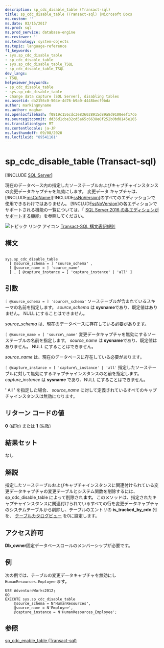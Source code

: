 ```yaml
---
description: sp_cdc_disable_table (Transact-sql)
title: sp_cdc_disable_table (Transact-sql) |Microsoft Docs
ms.custom: ''
ms.date: 03/15/2017
ms.prod: sql
ms.prod_service: database-engine
ms.reviewer: ''
ms.technology: system-objects
ms.topic: language-reference
f1_keywords:
- sys.sp_cdc_disable_table
- sp_cdc_disable_table
- sys.sp_cdc_disable_table_TSQL
- sp_cdc_disable_table_TSQL
dev_langs:
- TSQL
helpviewer_keywords:
- sp_cdc_disable_table
- sys.sp_cdc_disable_table
- change data capture [SQL Server], disabling tables
ms.assetid: da2156c0-504e-4d76-b9a0-4448becf9bda
author: markingmyname
ms.author: maghan
ms.openlocfilehash: f0819c156cdc3e836028915d89a8d9100eef17c6
ms.sourcegitcommit: dd36d1cbe32cd5a65c6638e8f252b0bd8145e165
ms.translationtype: MT
ms.contentlocale: ja-JP
ms.lasthandoff: 09/08/2020
ms.locfileid: "89541161"
---
```

# <a name="syssp_cdc_disable_table-transact-sql"></a>sp_cdc_disable_table (Transact-sql)
[!INCLUDE [SQL Server](../../includes/applies-to-version/sqlserver.md)]

  現在のデータベース内の指定したソーステーブルおよびキャプチャインスタンスの変更データキャプチャを無効にします。 変更データ キャプチャは、 [!INCLUDE[msCoName](../../includes/msconame-md.md)][!INCLUDE[ssNoVersion](../../includes/ssnoversion-md.md)]のすべてのエディッションで使用できるわけではありません。 [!INCLUDE[ssNoVersion](../../includes/ssnoversion-md.md)]の各エディションでサポートされる機能の一覧については、「 [SQL Server 2016 の各エディションがサポートする機能](~/sql-server/editions-and-supported-features-for-sql-server-2016.md)」を参照してください。  
  
 ![トピック リンク アイコン](../../database-engine/configure-windows/media/topic-link.gif "トピック リンク アイコン") [Transact-SQL 構文表記規則](../../t-sql/language-elements/transact-sql-syntax-conventions-transact-sql.md)  
  
## <a name="syntax"></a>構文  
  
```  
  
sys.sp_cdc_disable_table   
  [ @source_schema = ] 'source_schema' ,   
  [ @source_name = ] 'source_name'  
  [ , [ @capture_instance = ] 'capture_instance' | 'all' ]  
```  
  
## <a name="arguments"></a>引数  
`[ @source_schema = ] 'source\_schema'` ソーステーブルが含まれているスキーマの名前を指定します。 *source_schema* は **sysname**であり、既定値はありません。 NULL にすることはできません。  
  
 *source_schema* は、現在のデータベースに存在している必要があります。  
  
`[ @source_name = ] 'source\_name'` 変更データキャプチャを無効にするソーステーブルの名前を指定します。 *source_name* は **sysname**であり、既定値はありません。 NULL にすることはできません。  
  
 *source_name* は、現在のデータベースに存在している必要があります。  
  
`[ @capture_instance = ] 'capture\_instance' | 'all'` 指定したソーステーブルに対して無効にするキャプチャインスタンスの名前を指定します。 *capture_instance* は **sysname** であり、NULL にすることはできません。  
  
 ' All ' を指定した場合、 *source_name* に対して定義されているすべてのキャプチャインスタンスは無効になります。  
  
## <a name="return-code-values"></a>リターン コードの値  
 **0** (成功) または **1** (失敗)  
  
## <a name="result-sets"></a>結果セット  
 なし  
  
## <a name="remarks"></a>解説  
 指定したソーステーブルおよびキャプチャインスタンスに関連付けられている変更データキャプチャの変更テーブルとシステム関数を削除するには、sp_cdc_disable_table によって削除され**ます。** このメソッドは、指定されたキャプチャインスタンスに関連付けられているすべての行を変更データキャプチャのシステムテーブルから削除し、テーブルのエントリの **is_tracked_by_cdc** 列を、 [テーブルカタログビュー](../../relational-databases/system-catalog-views/sys-tables-transact-sql.md) を0に設定します。  
  
## <a name="permissions"></a>アクセス許可  
 **Db_owner**固定データベースロールのメンバーシップが必要です。  
  
## <a name="examples"></a>例  
 次の例では、テーブルの変更データキャプチャを無効にし `HumanResources.Employee` ます。  
  
```  
USE AdventureWorks2012;  
GO  
EXECUTE sys.sp_cdc_disable_table   
    @source_schema = N'HumanResources',   
    @source_name = N'Employee',  
    @capture_instance = N'HumanResources_Employee';  
```  
  
## <a name="see-also"></a>参照  
 [sp_cdc_enable_table &#40;Transact-sql&#41;](../../relational-databases/system-stored-procedures/sys-sp-cdc-enable-table-transact-sql.md)  
  
  
